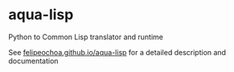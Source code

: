 aqua-lisp
=========

Python to Common Lisp translator and runtime

See [felipeochoa.github.io/aqua-lisp](http://felipeochoa.github.io/aqua-lisp) for
a detailed description and documentation
